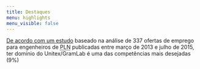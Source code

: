 ```yaml
---
title: Destaques
menu: highlights
menu_visible: false
---
```

[De acordo com um estudo](https://orizontal.wordpress.com/2015/08/04/infography-what-are-the-most-expected-skills-for-nlp-engineers?target=_blank)
baseado na análise de 337 ofertas de emprego para engenheiros de <abbr title="Processamento de Linguagem Natural">PLN</abbr>
publicadas entre março de 2013 e julho de 2015, ter domínio do Unitex/GramLab é uma das competências mais desejadas (9%)
